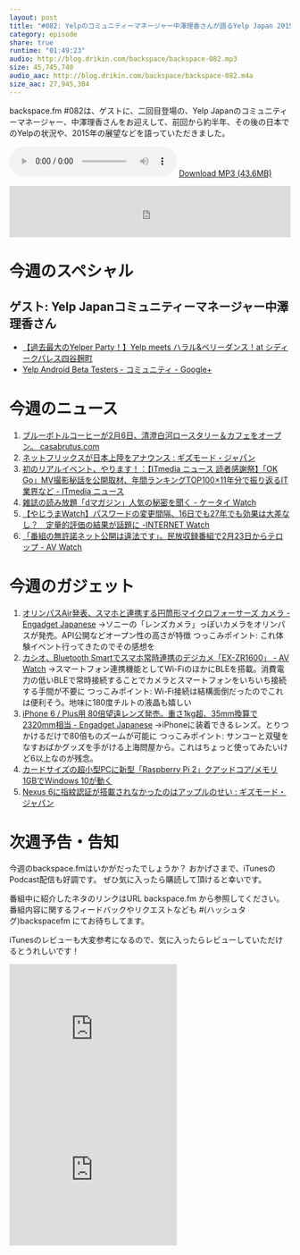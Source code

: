 ```yaml
---
layout: post
title: "#082: Yelpのコミュニティーマネージャー中澤理香さんが語るYelp Japan 2015年の展望"
category: episode
share: true
runtime: "01:49:23"
audio: http://blog.drikin.com/backspace/backspace-082.mp3
size: 45,745,740
audio_aac: http://blog.drikin.com/backspace/backspace-082.m4a
size_aac: 27,945,304
---
```


backspace.fm #082は、ゲストに、二回目登場の、Yelp Japanのコミュニティーマネージャー、中澤理香さんをお迎えして、前回から約半年、その後の日本でのYelpの状況や、2015年の展望などを語っていただきました。


<audio src="http://blog.drikin.com/backspace/backspace-082.mp3" controls preload></audio>
[Download MP3 (43.6MB)](http://blog.drikin.com/backspace/backspace-082.mp3)

<iframe src="http://backspace.fm/subscribes.html" width="100%" height="92" scrolling="no" frameborder="0"></iframe>

# 今週のスペシャル

## ゲスト: Yelp Japanコミュニティーマネージャー中澤理香さん

* [【過去最大のYelper Party！】Yelp meets ハラル&ベリーダンス！at シディークパレス四谷麹町](https://www.facebook.com/events/1395223724112990/?fref=ts)
* [Yelp Android Beta Testers - コミュニティ - Google+](https://plus.google.com/communities/102133996096469678582)

# 今週のニュース

1. [ブルーボトルコーヒーが2月6日、清澄白河ロースタリー＆カフェをオープン。 casabrutus.com](http://casabrutus.com/food/5844)
1. [ネットフリックスが日本上陸をアナウンス : ギズモード・ジャパン](http://www.gizmodo.jp/2015/02/netflix-announced-japan-.html)
1. [初のリアルイベント、やります！：【ITmedia ニュース 読者感謝祭】「OK Go」MV撮影秘話を公開取材、年間ランキングTOP100×11年分で振り返るIT業界など - ITmedia ニュース](http://www.itmedia.co.jp/news/articles/1501/28/news033.html)
1. [雑誌の読み放題「dマガジン」人気の秘密を聞く - ケータイ Watch](http://k-tai.impress.co.jp/docs/column/mobile_catchup/20150206_687289.html)
1. [【やじうまWatch】パスワードの変更間隔、16日でも27年でも効果は大差なし？　定量的評価の結果が話題に -INTERNET Watch](http://internet.watch.impress.co.jp/docs/yajiuma/20150205_686981.html)
1. [「番組の無許諾ネット公開は違法です」。民放収録番組で2月23日からテロップ - AV Watch](http://av.watch.impress.co.jp/docs/news/20150203_686701.html)

# 今週のガジェット

1. [オリンパスAir発表、スマホと連携する円筒形マイクロフォーサーズ カメラ - Engadget Japanese](http://japanese.engadget.com/2015/02/05/air/)
→ソニーの「レンズカメラ」っぽいカメラをオリンパスが発売。API公開などオープン性の高さが特徴
つっこみポイント: これ体験イベント行ってきたのでその感想を
1. [カシオ、Bluetooth Smartでスマホ常時連携のデジカメ「EX-ZR1600」 - AV Watch](http://av.watch.impress.co.jp/docs/news/20150206_687133.html)
→スマートフォン連携機能としてWi-FiのほかにBLEを搭載。消費電力の低いBLEで常時接続することでカメラとスマートフォンをいちいち接続する手間が不要に
つっこみポイント: Wi-Fi接続は結構面倒だったのでこれは便利そう。地味に180度チルトの液晶も嬉しい
1. [iPhone 6 / Plus用 80倍望遠レンズ発売。重さ1kg超、35mm換算で2320mm相当 - Engadget Japanese](http://japanese.engadget.com/2015/02/03/iphone-6-plus-80-1kg-35mm-2320mm/)
→iPhoneに装着できるレンズ。とりつかけるだけで80倍ものズームが可能に
つっこみポイント: サンコーと双璧をなすおばかグッズを手がける上海問屋から。これはちょっと使ってみたいけど6以上なのが残念。
1. [カードサイズの超小型PCに新型「Raspberry Pi 2」クアッドコア/メモリ1GBでWindows 10が動く](http://www.i-mezzo.net/log/2015/02/03125637.html)
1. [Nexus 6に指紋認証が搭載されなかったのはアップルのせい : ギズモード・ジャパン](http://www.gizmodo.jp/2015/01/nexus_6_7.html)

# 次週予告・告知

今週のbackspace.fmはいかがだったでしょうか？
おかげさまで、iTunesのPodcast配信も好調です。
ぜひ気に入ったら購読して頂けると幸いです。

番組中に紹介したネタのリンクはURL backspace.fm から参照してください。
番組内容に関するフィードバックやリクエストなども #(ハッシュタグ)backspacefm にてお待ちしてます。

iTunesのレビューも大変参考になるので、気に入ったらレビューしていただけるとうれしいです！

<iframe src="http://rcm-fe.amazon-adsystem.com/e/cm?t=driftking-22&o=9&p=12&l=bn1&mode=videogames-jp&browse=637394&fc1=000000&lt1=_blank&lc1=3366FF&bg1=FFFFFF&f=ifr" marginwidth="0" marginheight="0" width="300" height="252" border="0" frameborder="0" style="border:none;" scrolling="no"></iframe>
<iframe src="http://rcm-fe.amazon-adsystem.com/e/cm?t=driftking-22&o=9&p=12&l=bn1&mode=computers-jp&browse=2127209082&fc1=000000&lt1=_blank&lc1=3366FF&bg1=FFFFFF&f=ifr" marginwidth="0" marginheight="0" width="300" height="252" border="0" frameborder="0" style="border:none;" scrolling="no"></iframe>
